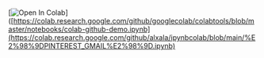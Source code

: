 # 
[![Open In Colab](https://colab.research.google.com/assets/colab-badge.svg)]([https://colab.research.google.com/github/googlecolab/colabtools/blob/master/notebooks/colab-github-demo.ipynb](https://colab.research.google.com/github/alxala/ipynbcolab/blob/main/%E2%98%9DPINTEREST_GMAIL%E2%98%9D.ipynb)
